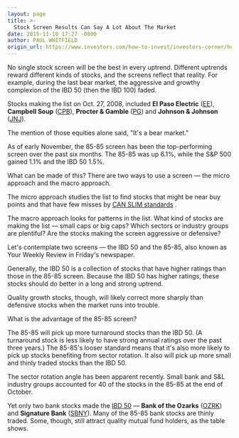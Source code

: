 ```yaml
---
layout: page
title: >-
  Stock Screen Results Can Say A Lot About The Market
date: 2015-11-10 17:27 -0800
author: PAUL WHITFIELD
origin_url: https://www.investors.com/how-to-invest/investors-corner/how-to-find-great-stocks/
---
```


No single stock screen will be the best in every uptrend. Different uptrends reward different kinds of stocks, and the screens reflect that reality. For example, during the last bear market, the aggressive and growthy complexion of the IBD 50 (then the IBD 100) faded.

Stocks making the list on Oct. 27, 2008, included **El Paso Electric** ([EE](https://research.investors.com/quote.aspx?symbol=EE)), **Campbell Soup** ([CPB](https://research.investors.com/quote.aspx?symbol=CPB)), **Procter & Gamble** ([PG](https://research.investors.com/quote.aspx?symbol=PG)) and **Johnson & Johnson** ([JNJ](https://research.investors.com/quote.aspx?symbol=JNJ)).

The mention of those equities alone said, "It's a bear market."

As of early November, the 85-85 screen has been the top-performing screen over the past six months. The 85-85 was up 6.1%, while the S&P 500 gained 1.1% and the IBD 50 1.5%.

What can be made of this? There are two ways to use a screen — the micro approach and the macro approach.

The micro approach studies the list to find stocks that might be near buy points and that have few misses by [CAN SLIM standards](http://education.investors.com/) .

The macro approach looks for patterns in the list. What kind of stocks are making the list — small caps or big caps? Which sectors or industry groups are plentiful? Are the stocks making the screen aggressive or defensive?

Let's contemplate two screens — the IBD 50 and the 85-85, also known as Your Weekly Review in Friday's newspaper.

Generally, the IBD 50 is a collection of stocks that have higher ratings than those in the 85-85 screen. Because the IBD 50 has higher ratings, these stocks should do better in a long and strong uptrend.

Quality growth stocks, though, will likely correct more sharply than defensive stocks when the market runs into trouble.

What is the advantage of the 85-85 screen?

The 85-85 will pick up more turnaround stocks than the IBD 50. (A turnaround stock is less likely to have strong annual ratings over the past three years.) The 85-85's looser standard means that it's also more likely to pick up stocks benefiting from sector rotation. It also will pick up more small and thinly traded stocks than the IBD 50.

The sector rotation angle has been apparent recently. Small bank and S&L industry groups accounted for 40 of the stocks in the 85-85 at the end of October.

Yet only two bank stocks made the [IBD 50](http://leaderboard.investors.com/ibd50/top10/default.aspx) — **Bank of the Ozarks** ([OZRK](https://research.investors.com/quote.aspx?symbol=OZRK)) and **Signature Bank** ([SBNY](https://research.investors.com/quote.aspx?symbol=SBNY)). Many of the 85-85 bank stocks are thinly traded. Some, though, still attract quality mutual fund holders, as the table shows.
